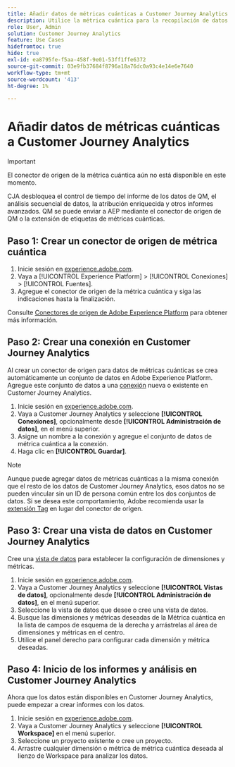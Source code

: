 ```yaml
---
title: Añadir datos de métricas cuánticas a Customer Journey Analytics
description: Utilice la métrica cuántica para la recopilación de datos de recorridos y conductas de usuarios y, a continuación, saque el CJA de esos datos recopilados para obtener perspectivas más ricas.
role: User, Admin
solution: Customer Journey Analytics
feature: Use Cases
hidefromtoc: true
hide: true
exl-id: ea8795fe-f5aa-458f-9e01-53ff1ffe6372
source-git-commit: 03e9fb37684f8796a18a76dc0a93c4e14e6e7640
workflow-type: tm+mt
source-wordcount: '413'
ht-degree: 1%

---
```


# Añadir datos de métricas cuánticas a Customer Journey Analytics

>[!IMPORTANT]
>
>El conector de origen de la métrica cuántica aún no está disponible en este momento.

CJA desbloquea el control de tiempo del informe de los datos de QM, el análisis secuencial de datos, la atribución enriquecida y otros informes avanzados.  QM se puede enviar a AEP mediante el conector de origen de QM o la extensión de etiquetas de métricas cuánticas.

## Paso 1: Crear un conector de origen de métrica cuántica

1. Inicie sesión en [experience.adobe.com](https://experience.adobe.com).
1. Vaya a [!UICONTROL Experience Platform] > [!UICONTROL Conexiones] > [!UICONTROL Fuentes].
1. Agregue el conector de origen de la métrica cuántica y siga las indicaciones hasta la finalización.

Consulte [Conectores de origen de Adobe Experience Platform](https://experienceleague.adobe.com/es/docs/experience-platform/sources/home) para obtener más información.

## Paso 2: Crear una conexión en Customer Journey Analytics

Al crear un conector de origen para datos de métricas cuánticas se crea automáticamente un conjunto de datos en Adobe Experience Platform. Agregue este conjunto de datos a una [conexión](/help/connections/overview.md) nueva o existente en Customer Journey Analytics.

1. Inicie sesión en [experience.adobe.com](https://experience.adobe.com).
1. Vaya a Customer Journey Analytics y seleccione **[!UICONTROL Conexiones]**, opcionalmente desde **[!UICONTROL Administración de datos]**, en el menú superior.
1. Asigne un nombre a la conexión y agregue el conjunto de datos de métrica cuántica a la conexión.
1. Haga clic en **[!UICONTROL Guardar]**.

>[!NOTE]
>Aunque puede agregar datos de métricas cuánticas a la misma conexión que el resto de los datos de Customer Journey Analytics, esos datos no se pueden vincular sin un ID de persona común entre los dos conjuntos de datos. Si se desea este comportamiento, Adobe recomienda usar la [extensión Tag](https://experienceleague.adobe.com/en/docs/experience-platform/destinations/catalog/analytics/quantum-metric) en lugar del conector de origen.

## Paso 3: Crear una vista de datos en Customer Journey Analytics

Cree una [vista de datos](/help/data-views/data-views.md) para establecer la configuración de dimensiones y métricas.

1. Inicie sesión en [experience.adobe.com](https://experience.adobe.com).
1. Vaya a Customer Journey Analytics y seleccione **[!UICONTROL Vistas de datos]**, opcionalmente desde **[!UICONTROL Administración de datos]**, en el menú superior.
1. Seleccione la vista de datos que desee o cree una vista de datos.
1. Busque las dimensiones y métricas deseadas de la Métrica cuántica en la lista de campos de esquema de la derecha y arrástrelas al área de dimensiones y métricas en el centro.
1. Utilice el panel derecho para configurar cada dimensión y métrica deseadas.

## Paso 4: Inicio de los informes y análisis en Customer Journey Analytics

Ahora que los datos están disponibles en Customer Journey Analytics, puede empezar a crear informes con los datos.

1. Inicie sesión en [experience.adobe.com](https://experience.adobe.com).
1. Vaya a Customer Journey Analytics y seleccione **[!UICONTROL Workspace]** en el menú superior.
1. Seleccione un proyecto existente o cree un proyecto.
1. Arrastre cualquier dimensión o métrica de métrica cuántica deseada al lienzo de Workspace para analizar los datos.
